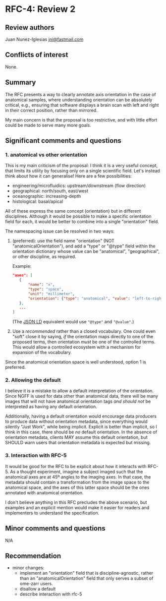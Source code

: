 # RFC-4: Review 2

## Review authors

Juan Nunez-Iglesias <jni@fastmail.com>

## Conflicts of interest

None.

## Summary

The RFC presents a way to clearly annotate axis orientation in the case of
anatomical samples, where understanding orientation can be absolutely critical,
e.g., ensuring that software displays a brain scan with left and right in their
correct position, rather than mirrored.

My main concern is that the proposal is too restrictive, and with little effort
could be made to serve many more goals.

## Significant comments and questions

### 1. anatomical vs other orientation

This is my main criticism of the proposal: I think it is a very useful concept,
that limits its utility by focusing only on a single scientific field. Let's
instead think about how it can generalise! Here are a few possibilities:

- engineering/microfluidics: upstream/downstream (flow direction)
- geographical: north/south, east/west
- oceanographic: increasing-depth
- histological: basal/apical

All of these express the same concept (orientation) but in different
disciplines. Although it would be possible to make a specific orientation field
for each, it would be better to combine into a single "orientation" field.

The namespacing issue can be resolved in two ways:

1. (preferred): use the field name "orientation" (NOT "anatomicalOrientation"),
   and add a "type" or "@type" field within the orientation dictionary whose
   value can be "anatomical", "geographical", or other discipline, as required.

   Example:

   ```json
   "axes": [
      {
          "name": "x",
          "type": "space",
          "unit": "millimeter",
          "orientation": {"type": "anatomical", "value": "left-to-right"}
      },
      ...
   ]
   ```

   (The [JSON LD](https://www.w3.org/TR/json-ld/#typed-values) equivalent would
   use `"@type"` and `"@value"`.)
2. Use a *recommended* rather than a closed vocabulary. One could even "soft"
   close it by saying, *if* the orientation maps directly to one of the
   proposed terms, then orientation *must* be one of the controlled terms. This
   would allow a controlled ecosystem with a mechanism for expansion of the
   vocabulary.

Since the anatomical orientation space is well understood, option 1 is
preferred.

### 2. Allowing the default

I believe it is a mistake to allow a default interpretation of the orientation.
Since NGFF is used for data other than anatomical data, there will be many
images that will not have anatomical orientation tags *and should not* be
interpreted as having any default orientation.

Additionally, having a default orientation would encourage data producers to
produce data without orientation metadata, since everything would silently
"Just Work", while being implicit. Explicit is better than implicit, so I think
in this case, there should be *no* default orientation. In the absence of
orientation metadata, clients MAY assume this default orientation, but SHOULD
warn users that orientation metadata is expected but missing.

### 3. Interaction with RFC-5

It would be good for the RFC to be explicit about how it interacts with RFC-5.
As a thought experiment, imagine a subject imaged such that the anatomical axes
are at 45º angles to the imaging axes. In that case, the metadata should
contain a transformation from the image space to the anatomical space, and the
axes of this latter space should be the ones annotated with anatomical
orientation.

I don't believe anything in this RFC precludes the above scenario, but examples
and an explicit mention would make it easier for readers and implementers to
understand the specification.

## Minor comments and questions

N/A

## Recommendation

- minor changes:
  - implement an "orientation" field that is discipline-agnostic, rather than
    an "anatomicalOrientation" field that only serves a subset of ome-zarr
    users.
  - disallow a default
  - describe interaction with rfc-5

